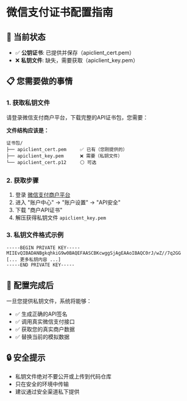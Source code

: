 # 微信支付证书配置指南

## 🔐 当前状态
- ✅ **公钥证书**: 已提供并保存（apiclient_cert.pem）
- ❌ **私钥文件**: 缺失，需要获取（apiclient_key.pem）

## 📋 您需要做的事情

### 1. 获取私钥文件
请登录微信支付商户平台，下载完整的API证书包，您需要：

**文件结构应该是：**
```
证书包/
├── apiclient_cert.pem     ✅ 已有（您刚提供的）
├── apiclient_key.pem      ❌ 需要（私钥文件）
└── apiclient_cert.p12     ⚪ 可选
```

### 2. 获取步骤
1. 登录 [微信支付商户平台](https://pay.weixin.qq.com)
2. 进入 "账户中心" → "账户设置" → "API安全"
3. 下载 "商户API证书"
4. 解压获得私钥文件 `apiclient_key.pem`

### 3. 私钥文件格式示例
```
-----BEGIN PRIVATE KEY-----
MIIEvQIBADANBgkqhkiG9w0BAQEFAASCBKcwggSjAgEAAoIBAQC0rJ/wZ//7q2GG
[... 更多私钥内容 ...]
-----END PRIVATE KEY-----
```

## 🚀 配置完成后
一旦您提供私钥文件，系统将能够：
- ✅ 生成正确的API签名
- ✅ 调用真实微信支付接口
- ✅ 获取您的真实商户数据
- ✅ 替换当前的模拟数据

## 🔒 安全提示
- 私钥文件绝对不要公开或上传到代码仓库
- 只在安全的环境中传输
- 建议通过安全渠道私下提供
